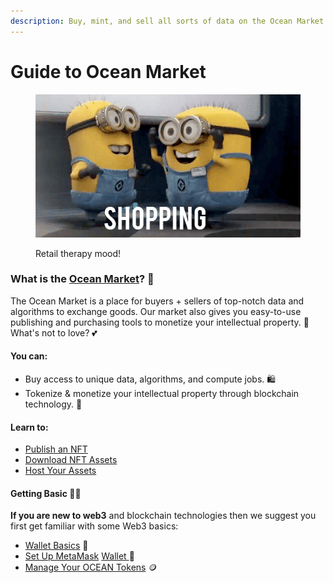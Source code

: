 ```yaml
---
description: Buy, mint, and sell all sorts of data on the Ocean Market
---
```


# Guide to Ocean Market

<figure><img src="../.gitbook/assets/gif/shopping-minions.gif" alt=""><figcaption><p>Retail therapy mood!</p></figcaption></figure>

### What is the [Ocean Market](https://market.oceanprotocol.com/)? 🛒

The Ocean Market is a place for buyers + sellers of top-notch data and algorithms to exchange goods. Our market also gives you easy-to-use publishing and purchasing tools to monetize your intellectual property. 🤑 What's not to love? 💕

#### **You can:**

* Buy access to unique data, algorithms, and compute jobs. 🛍️
* Tokenize & monetize your intellectual property through blockchain technology. 💪

#### **Learn to:**

* [Publish an NFT](marketplace-publish-data-asset.md)
* [Download NFT Assets](marketplace-download-data-asset.md)
* [Host Your Assets](asset-hosting/)

#### Getting Basic 💁‍♀️

**If you are new to web3** and blockchain technologies then we suggest you first get familiar with some Web3 basics:

* [Wallet Basics](../tutorials/building-with-ocean/wallets.md) 👛
* [Set Up MetaMask](../tutorials/orientation/metamask-setup.md) [Wallet ](../tutorials/orientation/metamask-setup.md)🦊
* [Manage Your OCEAN Tokens](../tutorials/building-with-ocean/wallets-and-ocean-tokens.md) 🪙
